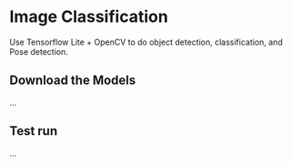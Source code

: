 # Image Classification

Use Tensorflow Lite + OpenCV to do object detection, classification, and Pose detection.

## Download the Models

...


## Test run

...